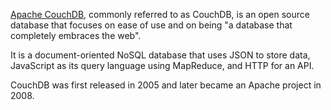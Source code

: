 [Apache CouchDB](http://couchdb.apache.org/), commonly referred to as CouchDB, is an open source database that focuses on ease of use and on being "a database that completely embraces the web".

It is a document-oriented NoSQL database that uses JSON to store data, JavaScript as its query language using MapReduce, and HTTP for an API.

CouchDB was first released in 2005 and later became an Apache project in 2008.

